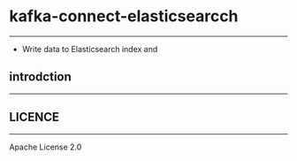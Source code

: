 # kafka-connect-elasticsearcch #
---
 * Write data to Elasticsearch index and

## introdction ##
---


## LICENCE ##
---
Apache License 2.0


